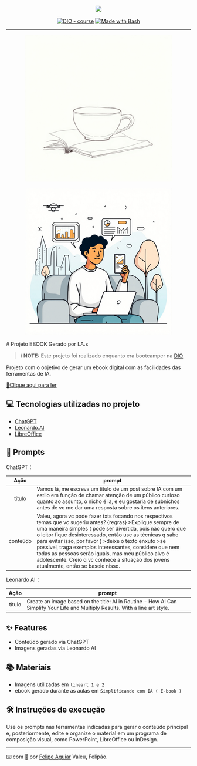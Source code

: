 <p align="center">
    <img width="100" src=".github/assets/banner.png">
</p>


<p align="center">
<a href="https://dio.me/"><img src="https://img.shields.io/badge/DIO-Course-28DA77?logo=youtube" alt="DIO - course"></a>
<a href="https://www.gnu.org/software/bash/" title="Go to Bash homepage"><img src="https://img.shields.io/badge/Prompt-Project-blue?logo=gnu-bash&amp;logoColor=white" alt="Made with Bash"></a></p>

-------


<p align="center">
<img 
    src="./lineart1.jpeg"
    width="400"  
/>
</p>

<p align="center">
<img 
    src="./lineart2.jpeg"
    width="400"  
/>
</p>
# Projeto EBOOK Gerado por I.A.s


 > ℹ️ **NOTE:** Este projeto foi realizado enquanto era bootcamper na [DIO](https://dio.me)

Projeto com o objetivo de gerar um ebook digital com as facilidades das ferramentas de IA.

<a href="https://github.com/Caspioif/prompts-recipe-to-create-a-ebook/blob/ec865c89424da0e16f1bb37cd0aa2a0ea085a038/Simplificando%20com%20IA%20(%20E-book%20).pdf" title="View PDF now"> 📕Clique aqui para ler</a>

## 💻 Tecnologias utilizadas no projeto

- [ChatGPT](https://chat.openai.com/) 
- [Leonardo.AI](https://leonardo.ai/)
- [LibreOffice](https://pt-br.libreoffice.org/baixe-ja/libreoffice-novo/)

## 🧠 Prompts


ChatGPT：

|   Ação   | prompt                                                                                                                                                                                                                                                                         |
| :------: | ------------------------------------------------------------------------------------------------------------------------------------------------------------------------------------------------------------------------------------------------------------------------------ |
|  título  | Vamos lá, me escreva um titulo de um post sobre IA com um estilo em função de chamar atenção de um público curioso quanto ao assunto, o nicho é ia, e eu gostaria de subnichos antes de vc me dar uma resposta sobre os itens anteriores.                                                       |
| conteúdo | Valeu, agora vc pode fazer txts focando nos respectivos temas que vc sugeriu antes? {regras} >Explique sempre de uma maneira simples ( pode ser divertida, pois não quero que o leitor fique desinteressado, então use as técnicas q sabe para evitar isso, por favor ) >deixe o texto enxuto >se possivel, traga exemplos interessantes, considere que nem todas as pessoas serão iguais, mas meu público alvo é adolescente. Creio q vc conhece a situação dos jovens atualmente, então se baseie nisso. |


Leonardo AI：

|  Ação  | prompt                                                                                 |
| :----: | -------------------------------------------------------------------------------------- |
| título | Create an image based on the title: AI in Routine - How AI Can Simplify Your Life and Multiply Results. With a line art style.  |

## ✨ Features

- Conteúdo gerado via ChatGPT
- Imagens geradas via Leonardo AI

## 📚 Materiais

- Imagens utilizadas em `lineart 1 e 2`
- ebook gerado durante as aulas em `Simplificando com IA ( E-book )`

## 🛠️ Instruções de execução

Use os prompts nas ferramentas indicadas para gerar o conteúdo principal e, posteriormente, edite e organize o material em um programa de composição visual, como PowerPoint, LibreOffice ou InDesign.

---

⌨️ com 💜 por [Felipe Aguiar](https://github.com/felipeAguiarCode)
Valeu, Felipão.

